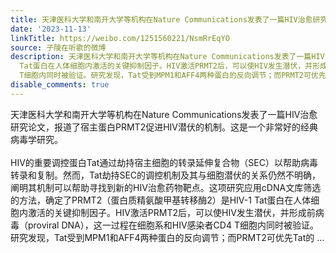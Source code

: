 ```yaml
---
title: 天津医科大学和南开大学等机构在Nature Communications发表了一篇HIV治愈研究论文，报道了宿主蛋白PRMT2促进HIV潜伏的机制。这是一个非常好的经典病毒学研究。HI...
date: '2023-11-13'
linkTitle: https://weibo.com/1251560221/NsmRrEqYO
source: 子陵在听歌的微博
description: 天津医科大学和南开大学等机构在Nature Communications发表了一篇HIV治愈研究论文，报道了宿主蛋白PRMT2促进HIV潜伏的机制。这是一个非常好的经典病毒学研究。<br><br>HIV的重要调控蛋白Tat通过劫持宿主细胞的转录延伸复合物（SEC）以帮助病毒转录和复制。然而，Tat劫持SEC的调控机制及其与细胞潜伏的关系仍然不明确，阐明其机制可以帮助寻找到新的HIV治愈药物靶点。这项研究应用cDNA文库筛选的方法，确定了PRMT2（蛋白质精氨酸甲基转移酶2）是HIV-1
  Tat蛋白在人体细胞内激活的关键抑制因子。HIV激活PRMT2后，可以使HIV发生潜伏，并形成前病毒（proviral DNA），这一过程在细胞系和HIV感染者CD4
  T细胞内同时被验证。研究发现，Tat受到MPM1和AFF4两种蛋白的反向调节；而PRMT2可优先Tat的 ...
disable_comments: true
---
```

天津医科大学和南开大学等机构在Nature Communications发表了一篇HIV治愈研究论文，报道了宿主蛋白PRMT2促进HIV潜伏的机制。这是一个非常好的经典病毒学研究。<br><br>HIV的重要调控蛋白Tat通过劫持宿主细胞的转录延伸复合物（SEC）以帮助病毒转录和复制。然而，Tat劫持SEC的调控机制及其与细胞潜伏的关系仍然不明确，阐明其机制可以帮助寻找到新的HIV治愈药物靶点。这项研究应用cDNA文库筛选的方法，确定了PRMT2（蛋白质精氨酸甲基转移酶2）是HIV-1 Tat蛋白在人体细胞内激活的关键抑制因子。HIV激活PRMT2后，可以使HIV发生潜伏，并形成前病毒（proviral DNA），这一过程在细胞系和HIV感染者CD4 T细胞内同时被验证。研究发现，Tat受到MPM1和AFF4两种蛋白的反向调节；而PRMT2可优先Tat的 ...